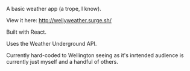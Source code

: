 A basic weather app (a trope, I know). 


View it here:
http://wellyweather.surge.sh/


Built with React.


Uses the Weather Underground API.


Currently hard-coded to Wellington seeing as it's inrtended audience is currently just myself and a handful of others.
